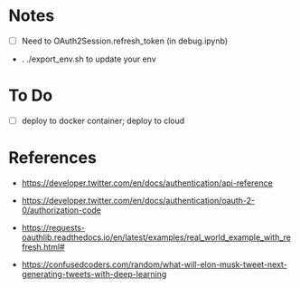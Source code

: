 # Notes
- [ ] Need to OAuth2Session.refresh_token (in debug.ipynb)
- . ./export_env.sh to update your env
  
# To Do
- [ ] deploy to docker container; deploy to cloud

# References
- https://developer.twitter.com/en/docs/authentication/api-reference
- https://developer.twitter.com/en/docs/authentication/oauth-2-0/authorization-code
- https://requests-oauthlib.readthedocs.io/en/latest/examples/real_world_example_with_refresh.html#

- https://confusedcoders.com/random/what-will-elon-musk-tweet-next-generating-tweets-with-deep-learning